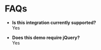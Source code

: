 # FAQs

- **Is this integration currently supported?** <br>
  Yes

- **Does this demo require jQuery?** <br>
  Yes
